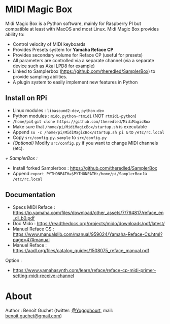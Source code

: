 # MIDI Magic Box

Midi Magic Box is a Python software, mainly for Raspberry PI but compatible at least with MacOS and most Linux. 
Midi Magic Box provides ability to:
- Control velocity of MIDI keyboards
- Provides Presets system for **Yamaha Reface CP**
- Provides secondary volume for Reface CP (useful for presets)
- All parameters are controlled via a separate channel (via a separate device such as Akai LPD8 for example)
- Linked to Samplerbox (https://github.com/theredled/SamplerBox) to provide sampling abilities.
- A plugin system to easily implement new features in Python

Install on RPi
----
- Linux modules : `libasound2-dev`, `python-dev`
- Python modules : `mido`, `python-rtmidi` (NOT `rtmidi-python`)
- `/home/pi$` `git clone https://github.com/theredled/MidiMagicBox`
- Make sure that `/home/pi/MidiMagicBox/startup.sh` is executable
- Append `su -c /home/pi/MidiMagicBox/startup.sh pi &` to `/etc/rc.local`
- Copy `src/config.py.sample` to `src/config.py`
- *(Optional)*  Modify `src/config.py` if you want to change MIDI channels (etc).
  
*+ SamplerBox :*
- Install forked Samplerbox : https://github.com/theredled/SamplerBox
- Append `export PYTHONPATH=$PYTHONPATH:/home/pi/SamplerBox` to `/etc/rc.local`

Documentation
----
- Specs MIDI Reface : https://jp.yamaha.com/files/download/other_assets/7/794817/reface_en_dl_b0.pdf
- Doc Mido : https://readthedocs.org/projects/mido/downloads/pdf/latest/
- Manuel Reface CS :  https://www.manualslib.com/manual/959024/Yamaha-Reface-Cs.html?page=47#manual
- Manuel Reface : https://aadl.org/files/catalog_guides/1508075_reface_manual.pdf

Option :
- https://www.yamahasynth.com/learn/reface/reface-cp-midi-primer-setting-midi-receive-channel

# About

Author : Benoît Guchet (twitter: [@Yoggghourt](url:https:/twitter.com/yoggghourt), mail: [benoit.guchet@gmail.com](mailto:benoit.guchet@gmail.com))
